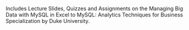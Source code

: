 Includes Lecture Slides, Quizzes and Assignments on the Managing Big Data with MySQL in Excel to MySQL: Analytics Techniques for Business Specialization by Duke University.
